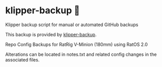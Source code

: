 # klipper-backup 💾 
Klipper backup script for manual or automated GitHub backups 

This backup is provided by [klipper-backup](https://github.com/Staubgeborener/klipper-backup).


Repo Config Backups  for RatRig V-Minion (180mm) using RatOS 2.0

Alterations can be located in notes.txt and related config changes in the associated files.
